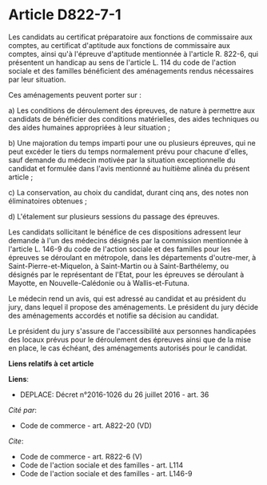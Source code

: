 # Article D822-7-1

Les candidats au certificat préparatoire aux fonctions de commissaire aux comptes, au certificat d'aptitude aux fonctions de
commissaire aux comptes, ainsi qu'à l'épreuve d'aptitude mentionnée à l'article R. 822-6, qui présentent un handicap au sens
de l'article L. 114 du code de l'action sociale et des familles bénéficient des aménagements rendus nécessaires par leur
situation. 

Ces aménagements peuvent porter sur : 

a) Les conditions de déroulement des épreuves, de nature à permettre aux candidats de bénéficier des conditions matérielles,
des aides techniques ou des aides humaines appropriées à leur situation ; 

b) Une majoration du temps imparti pour une ou plusieurs épreuves, qui ne peut excéder le tiers du temps normalement prévu
pour chacune d'elles, sauf demande du médecin motivée par la situation exceptionnelle du candidat et formulée dans l'avis
mentionné au huitième alinéa du présent article ; 

c) La conservation, au choix du candidat, durant cinq ans, des notes non éliminatoires obtenues ; 

d) L'étalement sur plusieurs sessions du passage des épreuves. 

Les candidats sollicitant le bénéfice de ces dispositions adressent leur demande à l'un des médecins désignés par la
commission mentionnée à l'article L. 146-9 du code de l'action sociale et des familles pour les épreuves se déroulant en
métropole, dans les départements d'outre-mer, à Saint-Pierre-et-Miquelon, à Saint-Martin ou à Saint-Barthélemy, ou désignés
par le représentant de l'Etat, pour les épreuves se déroulant à Mayotte, en Nouvelle-Calédonie ou à Wallis-et-Futuna. 

Le médecin rend un avis, qui est adressé au candidat et au président du jury, dans lequel il propose des aménagements. Le
président du jury décide des aménagements accordés et notifie sa décision au candidat. 

Le président du jury s'assure de l'accessibilité aux personnes handicapées des locaux prévus pour le déroulement des épreuves
ainsi que de la mise en place, le cas échéant, des aménagements autorisés pour le candidat.

**Liens relatifs à cet article**

**Liens**:

  - DEPLACE: Décret n°2016-1026 du 26 juillet 2016 - art. 36

_Cité par_:

  - Code de commerce - art. A822-20 (VD)

_Cite_:

  - Code de commerce - art. R822-6 (V)
  - Code de l'action sociale et des familles - art. L114
  - Code de l'action sociale et des familles - art. L146-9
